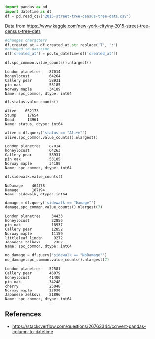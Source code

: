 

```python
import pandas as pd
import datetime as dt
df = pd.read_csv('2015-street-tree-census-tree-data.csv')
```

Data from https://www.kaggle.com/new-york-city/ny-2015-street-tree-census-tree-data

```python
#changes characters
df.created_at = df.created_at.str.replace('T', ':')
#changed to datetime
df['created_at'] = pd.to_datetime(df['created_at'])
```


```python
df.spc_common.value_counts().nlargest()
```




    London planetree    87014
    honeylocust         64264
    Callery pear        58931
    pin oak             53185
    Norway maple        34189
    Name: spc_common, dtype: int64




```python
df.status.value_counts()
```




    Alive    652173
    Stump     17654
    Dead      13961
    Name: status, dtype: int64




```python
alive = df.query('status == "Alive"')
alive.spc_common.value_counts().nlargest()
```




    London planetree    87014
    honeylocust         64263
    Callery pear        58931
    pin oak             53185
    Norway maple        34189
    Name: spc_common, dtype: int64




```python
df.sidewalk.value_counts()
```




    NoDamage    464978
    Damage      187194
    Name: sidewalk, dtype: int64




```python
damage = df.query('sidewalk == "Damage"')
damage.spc_common.value_counts().nlargest(7)
```




    London planetree     34433
    honeylocust          22856
    pin oak              18937
    Callery pear         12852
    Norway maple         11159
    littleleaf linden     9272
    Japanese zelkova      7362
    Name: spc_common, dtype: int64




```python
no_damage = df.query('sidewalk == "NoDamage"')
no_damage.spc_common.value_counts().nlargest(7)
```




    London planetree    52581
    Callery pear        46079
    honeylocust         41406
    pin oak             34248
    cherry              25048
    Norway maple        23030
    Japanese zelkova    21896
    Name: spc_common, dtype: int64

## References
- https://stackoverflow.com/questions/26763344/convert-pandas-column-to-datetime
